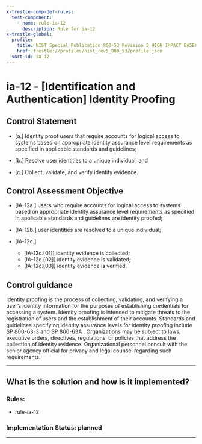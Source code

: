 ```yaml
---
x-trestle-comp-def-rules:
  test-component:
    - name: rule-ia-12
      description: Rule for ia-12
x-trestle-global:
  profile:
    title: NIST Special Publication 800-53 Revision 5 HIGH IMPACT BASELINE
    href: trestle://profiles/nist_rev5_800_53/profile.json
  sort-id: ia-12
---
```


# ia-12 - \[Identification and Authentication\] Identity Proofing

## Control Statement

- \[a.\] Identity proof users that require accounts for logical access to systems based on appropriate identity assurance level requirements as specified in applicable standards and guidelines;

- \[b.\] Resolve user identities to a unique individual; and

- \[c.\] Collect, validate, and verify identity evidence.

## Control Assessment Objective

- \[IA-12a.\] users who require accounts for logical access to systems based on appropriate identity assurance level requirements as specified in applicable standards and guidelines are identity proofed;

- \[IA-12b.\] user identities are resolved to a unique individual;

- \[IA-12c.\]

  - \[IA-12c.[01]\] identity evidence is collected;
  - \[IA-12c.[02]\] identity evidence is validated;
  - \[IA-12c.[03]\] identity evidence is verified.

## Control guidance

Identity proofing is the process of collecting, validating, and verifying a user’s identity information for the purposes of establishing credentials for accessing a system. Identity proofing is intended to mitigate threats to the registration of users and the establishment of their accounts. Standards and guidelines specifying identity assurance levels for identity proofing include [SP 800-63-3](#737513fa-6758-403f-831d-5ddab5e23cb3) and [SP 800-63A](#9099ed2c-922a-493d-bcb4-d896192243ff) . Organizations may be subject to laws, executive orders, directives, regulations, or policies that address the collection of identity evidence. Organizational personnel consult with the senior agency official for privacy and legal counsel regarding such requirements.

______________________________________________________________________

## What is the solution and how is it implemented?

<!-- For implementation status enter one of: implemented, partial, planned, alternative, not-applicable -->

<!-- Note that the list of rules under ### Rules: is read-only and changes will not be captured after assembly to JSON -->

<!-- Add control implementation description here for control: ia-12 -->

### Rules:

  - rule-ia-12

### Implementation Status: planned

______________________________________________________________________
